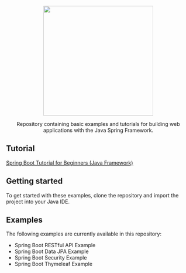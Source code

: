 <p align="center">
	<img src="https://4.bp.blogspot.com/-ou-a_Aa1t7A/W6IhNc3Q0gI/AAAAAAAAD6Y/pwh44arKiuM_NBqB1H7Pz4-7QhUxAgZkACLcBGAs/s1600/spring-boot-logo.png" width="300px">
</p>

<p align="center">Repository containing basic examples and tutorials for building web applications with the Java Spring Framework.</p>

## Tutorial
[Spring Boot Tutorial for Beginners (Java Framework)](https://www.youtube.com/watch?v=vtPkZShrvXQ)

## Getting started
To get started with these examples, clone the repository and import the project into your Java IDE.

## Examples
The following examples are currently available in this repository:

- Spring Boot RESTful API Example
- Spring Boot Data JPA Example
- Spring Boot Security Example
- Spring Boot Thymeleaf Example
